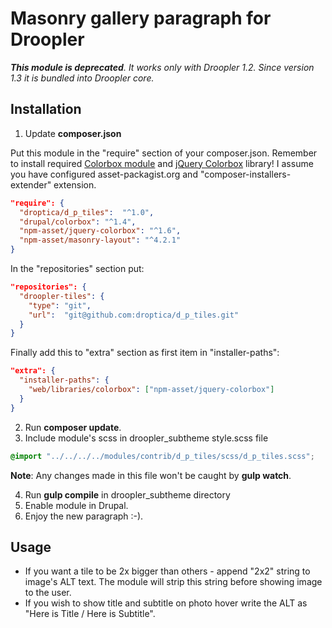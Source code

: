 # Masonry gallery paragraph for Droopler #

***This module is deprecated**. It works only with Droopler 1.2. Since version 1.3 it is bundled into Droopler core.* 

## Installation ##

1. Update **composer.json**

Put this module in the "require" section of your composer.json. Remember to install required [Colorbox module](https://www.drupal.org/project/colorbox) and [jQuery Colorbox](https://github.com/jackmoore/colorbox) library! I assume you have configured asset-packagist.org and "composer-installers-extender" extension.

```json
"require": {
  "droptica/d_p_tiles":  "^1.0",
  "drupal/colorbox": "^1.4",
  "npm-asset/jquery-colorbox": "^1.6",
  "npm-asset/masonry-layout": "^4.2.1"
}
```

In the "repositories" section put:

```json
"repositories": {
  "droopler-tiles": {
    "type": "git",
    "url":  "git@github.com:droptica/d_p_tiles.git"
  }
}
```

Finally add this to "extra" section as first item in "installer-paths":

```json
"extra": {
  "installer-paths": {
    "web/libraries/colorbox": ["npm-asset/jquery-colorbox"]
  }
}
```

2. Run **composer update**.
3. Include module's scss in droopler_subtheme style.scss file

```scss
@import "../../../../modules/contrib/d_p_tiles/scss/d_p_tiles.scss";
```

**Note**: Any changes made in this file won't be caught by **gulp watch**.

4. Run **gulp compile** in droopler_subtheme directory
5. Enable module in Drupal.
6. Enjoy the new paragraph :-). 

## Usage ##

* If you want a tile to be 2x bigger than others - append "2x2" string to image's ALT text. The module will strip this string before showing image to the user.
* If you wish to show title and subtitle on photo hover write the ALT as "Here is Title / Here is Subtitle". 
